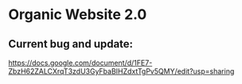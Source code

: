 # Organic Website 2.0

## Current bug and update:
https://docs.google.com/document/d/1FE7-ZbzH62ZALCXrqT3zdU3GyFbaBIHZdxtTgPv5QMY/edit?usp=sharing
